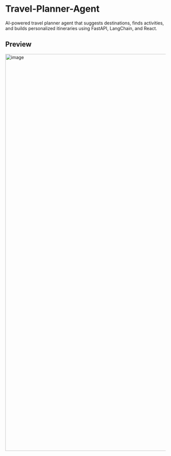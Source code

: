 # Travel-Planner-Agent
AI-powered travel planner agent that suggests destinations, finds activities, and builds personalized itineraries using FastAPI, LangChain, and React.

## Preview
<img width="2255" height="1248" alt="image" src="https://github.com/user-attachments/assets/30a61b74-3558-4e38-99cd-5b1517171f80" />

